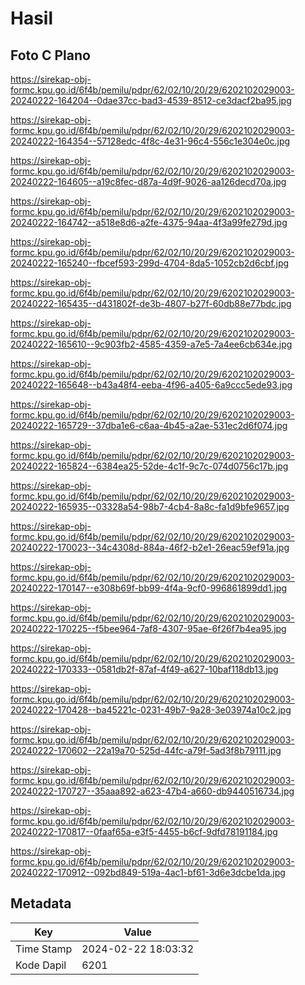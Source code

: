 # Hasil

## Foto C Plano

https://sirekap-obj-formc.kpu.go.id/6f4b/pemilu/pdpr/62/02/10/20/29/6202102029003-20240222-164204--0dae37cc-bad3-4539-8512-ce3dacf2ba95.jpg

https://sirekap-obj-formc.kpu.go.id/6f4b/pemilu/pdpr/62/02/10/20/29/6202102029003-20240222-164354--57128edc-4f8c-4e31-96c4-556c1e304e0c.jpg

https://sirekap-obj-formc.kpu.go.id/6f4b/pemilu/pdpr/62/02/10/20/29/6202102029003-20240222-164605--a19c8fec-d87a-4d9f-9026-aa126decd70a.jpg

https://sirekap-obj-formc.kpu.go.id/6f4b/pemilu/pdpr/62/02/10/20/29/6202102029003-20240222-164742--a518e8d6-a2fe-4375-94aa-4f3a99fe279d.jpg

https://sirekap-obj-formc.kpu.go.id/6f4b/pemilu/pdpr/62/02/10/20/29/6202102029003-20240222-165240--fbcef593-299d-4704-8da5-1052cb2d6cbf.jpg

https://sirekap-obj-formc.kpu.go.id/6f4b/pemilu/pdpr/62/02/10/20/29/6202102029003-20240222-165435--d431802f-de3b-4807-b27f-60db88e77bdc.jpg

https://sirekap-obj-formc.kpu.go.id/6f4b/pemilu/pdpr/62/02/10/20/29/6202102029003-20240222-165610--9c903fb2-4585-4359-a7e5-7a4ee6cb634e.jpg

https://sirekap-obj-formc.kpu.go.id/6f4b/pemilu/pdpr/62/02/10/20/29/6202102029003-20240222-165648--b43a48f4-eeba-4f96-a405-6a9ccc5ede93.jpg

https://sirekap-obj-formc.kpu.go.id/6f4b/pemilu/pdpr/62/02/10/20/29/6202102029003-20240222-165729--37dba1e6-c6aa-4b45-a2ae-531ec2d6f074.jpg

https://sirekap-obj-formc.kpu.go.id/6f4b/pemilu/pdpr/62/02/10/20/29/6202102029003-20240222-165824--6384ea25-52de-4c1f-9c7c-074d0756c17b.jpg

https://sirekap-obj-formc.kpu.go.id/6f4b/pemilu/pdpr/62/02/10/20/29/6202102029003-20240222-165935--03328a54-98b7-4cb4-8a8c-fa1d9bfe9657.jpg

https://sirekap-obj-formc.kpu.go.id/6f4b/pemilu/pdpr/62/02/10/20/29/6202102029003-20240222-170023--34c4308d-884a-46f2-b2e1-26eac59ef91a.jpg

https://sirekap-obj-formc.kpu.go.id/6f4b/pemilu/pdpr/62/02/10/20/29/6202102029003-20240222-170147--e308b69f-bb99-4f4a-9cf0-996861899dd1.jpg

https://sirekap-obj-formc.kpu.go.id/6f4b/pemilu/pdpr/62/02/10/20/29/6202102029003-20240222-170225--f5bee964-7af8-4307-95ae-6f26f7b4ea95.jpg

https://sirekap-obj-formc.kpu.go.id/6f4b/pemilu/pdpr/62/02/10/20/29/6202102029003-20240222-170333--0581db2f-87af-4f49-a627-10baf118db13.jpg

https://sirekap-obj-formc.kpu.go.id/6f4b/pemilu/pdpr/62/02/10/20/29/6202102029003-20240222-170428--ba45221c-0231-49b7-9a28-3e03974a10c2.jpg

https://sirekap-obj-formc.kpu.go.id/6f4b/pemilu/pdpr/62/02/10/20/29/6202102029003-20240222-170602--22a19a70-525d-44fc-a79f-5ad3f8b79111.jpg

https://sirekap-obj-formc.kpu.go.id/6f4b/pemilu/pdpr/62/02/10/20/29/6202102029003-20240222-170727--35aaa892-a623-47b4-a660-db9440516734.jpg

https://sirekap-obj-formc.kpu.go.id/6f4b/pemilu/pdpr/62/02/10/20/29/6202102029003-20240222-170817--0faaf65a-e3f5-4455-b6cf-9dfd78191184.jpg

https://sirekap-obj-formc.kpu.go.id/6f4b/pemilu/pdpr/62/02/10/20/29/6202102029003-20240222-170912--092bd849-519a-4ac1-bf61-3d6e3dcbe1da.jpg


## Metadata

| Key        | Value               |
| ---------- | ------------------- |
| Time Stamp | 2024-02-22 18:03:32 |
| Kode Dapil | 6201                |



